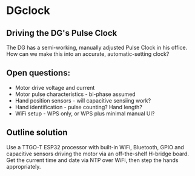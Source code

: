# DGclock
## Driving the DG's Pulse Clock

The DG has a semi-working, manually adjusted Pulse Clock in his office. How can we make this into an accurate, automatic-setting clock?

## Open questions:
* Motor drive voltage and current
* Motor pulse characteristics - bi-phase assumed
* Hand position sensors - will capacitive sensiing work?
* Hand identification - pulse counting? Hand length?
* WiFi setup - WPS only, or WPS plus minimal manual UI?

## Outline solution

Use a TTGO-T ESP32 processor with built-in WiFi, Bluetooth, GPIO and capacitive sensors driving the motor via an off-the-shelf H-bridge board. Get the current time and date via NTP over WiFi, then step the hands appropriately.

